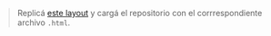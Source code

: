 > Replicá [este layout](https://mnyo0.csb.app/) y cargá el repositorio con el corrrespondiente archivo `.html`.